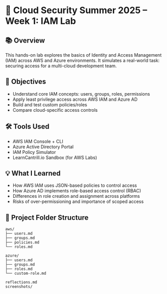 # 🔐 Cloud Security Summer 2025 – Week 1: IAM Lab


## 📚 Overview
This hands-on lab explores the basics of Identity and Access Management (IAM) across AWS and Azure environments. It simulates a real-world task: securing access for a multi-cloud development team.

## 🚀 Objectives
- Understand core IAM concepts: users, groups, roles, permissions
- Apply least privilege access across AWS IAM and Azure AD
- Build and test custom policies/roles
- Compare cloud-specific access controls

## 🛠️ Tools Used
- AWS IAM Console + CLI
- Azure Active Directory Portal
- IAM Policy Simulator
- LearnCantrill.io Sandbox (for AWS Labs)

## 💡 What I Learned
- How AWS IAM uses JSON-based policies to control access
- How Azure AD implements role-based access control (RBAC)
- Differences in role creation and assignment across platforms
- Risks of over-permissioning and importance of scoped access

## 📎 Project Folder Structure
```plaintext
aws/
├── users.md
├── groups.md
├── policies.md
└── roles.md

azure/
├── users.md
├── groups.md
├── roles.md
└── custom-role.md

reflections.md
screenshots/
